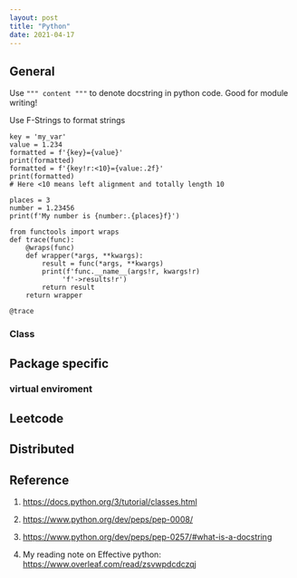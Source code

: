 ```yaml
---
layout: post
title: "Python"
date: 2021-04-17
---
```


## General

Use `""" content """` to denote docstring in python code. Good for module writing!

Use F-Strings to format strings <br>

    key = 'my_var'
    value = 1.234
    formatted = f'{key}={value}'
    print(formatted)
    formatted = f'{key!r:<10}={value:.2f}'
    print(formatted)
    # Here <10 means left alignment and totally length 10

    places = 3
    number = 1.23456
    print(f'My number is {number:.{places}f}')

    from functools import wraps
    def trace(func):
        @wraps(func)
        def wrapper(*args, **kwargs):
            result = func(*args, **kwargs)
            print(f'func.__name__(args!r, kwargs!r)
                 'f'->results!r')
            return result
        return wrapper

    @trace

### Class

## Package specific

### virtual enviroment

## Leetcode

## Distributed

## Reference

1. https://docs.python.org/3/tutorial/classes.html

2. https://www.python.org/dev/peps/pep-0008/

3. https://www.python.org/dev/peps/pep-0257/#what-is-a-docstring

4. My reading note on Effective python: <br>
   https://www.overleaf.com/read/zsvwpdcdczqj
